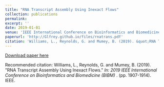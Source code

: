 ```yaml
---
title: "RNA Transcript Assembly Using Inexact Flows"
collection: publications
permalink: 
excerpt: ''
date: 2019-01-01
venue: 'IEEE International Conference on Bioinformatics and Biomedicine (BIBM)'
paperurl: 'http://Glfrey.github.io/files/rnatrans.pdf'
citation: 'Williams, L., Reynolds, G. and Mumey, B. (2019). &quot;RNA Transcript Assembly Using Inexact Flows.&quot; <i> 2019 IEEE International Conference on Bioinformatics and Biomedicine (BIBM) </i>. (pp. 1907-1914).'
---
```


[Download paper here](http://Glfrey.github.io/files/rnatrans.pdf)

Recommended citation: Williams, L., Reynolds, G. and Mumey, B. (2019). "RNA Transcript Assembly Using Inexact Flows." <i>In: 2019 IEEE International Conference on Bioinformatics and Biomedicine (BIBM) </i>. (pp. 1907-1914). IEEE.
